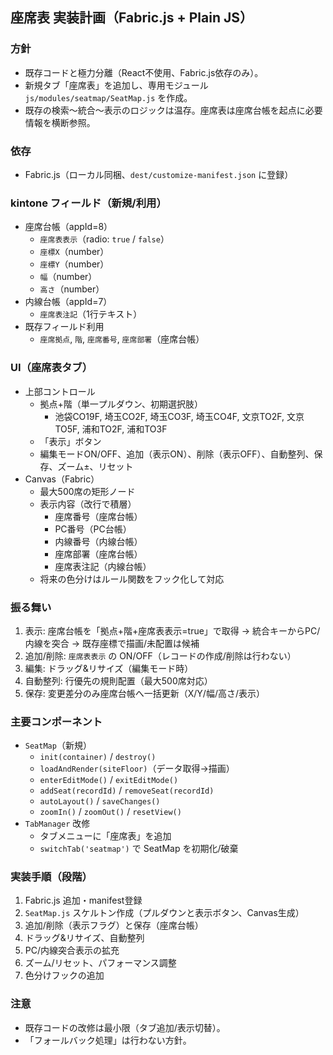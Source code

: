 ## 座席表 実装計画（Fabric.js + Plain JS）

### 方針
- 既存コードと極力分離（React不使用、Fabric.js依存のみ）。
- 新規タブ「座席表」を追加し、専用モジュール `js/modules/seatmap/SeatMap.js` を作成。
- 既存の検索〜統合〜表示のロジックは温存。座席表は座席台帳を起点に必要情報を横断参照。

### 依存
- Fabric.js（ローカル同梱、`dest/customize-manifest.json` に登録）

### kintone フィールド（新規/利用）
- 座席台帳（appId=8）
  - `座席表表示`（radio: `true` / `false`）
  - `座標X`（number）
  - `座標Y`（number）
  - `幅`（number）
  - `高さ`（number）
- 内線台帳（appId=7）
  - `座席表注記`（1行テキスト）
- 既存フィールド利用
  - `座席拠点`, `階`, `座席番号`, `座席部署`（座席台帳）

### UI（座席表タブ）
- 上部コントロール
  - 拠点+階（単一プルダウン、初期選択肢）
    - 池袋CO19F, 埼玉CO2F, 埼玉CO3F, 埼玉CO4F, 文京TO2F, 文京TO5F, 浦和TO2F, 浦和TO3F
  - 「表示」ボタン
  - 編集モードON/OFF、追加（表示ON）、削除（表示OFF）、自動整列、保存、ズーム±、リセット
- Canvas（Fabric）
  - 最大500席の矩形ノード
  - 表示内容（改行で積層）
    - 座席番号（座席台帳）
    - PC番号（PC台帳）
    - 内線番号（内線台帳）
    - 座席部署（座席台帳）
    - 座席表注記（内線台帳）
  - 将来の色分けはルール関数をフック化して対応

### 振る舞い
1) 表示: 座席台帳を「拠点+階+座席表表示=true」で取得 → 統合キーからPC/内線を突合 → 既存座標で描画/未配置は候補
2) 追加/削除: `座席表表示` の ON/OFF（レコードの作成/削除は行わない）
3) 編集: ドラッグ&リサイズ（編集モード時）
4) 自動整列: 行優先の規則配置（最大500席対応）
5) 保存: 変更差分のみ座席台帳へ一括更新（X/Y/幅/高さ/表示）

### 主要コンポーネント
- `SeatMap`（新規）
  - `init(container)` / `destroy()`
  - `loadAndRender(siteFloor)`（データ取得→描画）
  - `enterEditMode()` / `exitEditMode()`
  - `addSeat(recordId)` / `removeSeat(recordId)`
  - `autoLayout()` / `saveChanges()`
  - `zoomIn()` / `zoomOut()` / `resetView()`
- `TabManager` 改修
  - タブメニューに「座席表」を追加
  - `switchTab('seatmap')` で SeatMap を初期化/破棄

### 実装手順（段階）
1) Fabric.js 追加・manifest登録
2) `SeatMap.js` スケルトン作成（プルダウンと表示ボタン、Canvas生成）
3) 追加/削除（表示フラグ）と保存（座席台帳）
4) ドラッグ&リサイズ、自動整列
5) PC/内線突合表示の拡充
6) ズーム/リセット、パフォーマンス調整
7) 色分けフックの追加

### 注意
- 既存コードの改修は最小限（タブ追加/表示切替）。
- 「フォールバック処理」は行わない方針。


